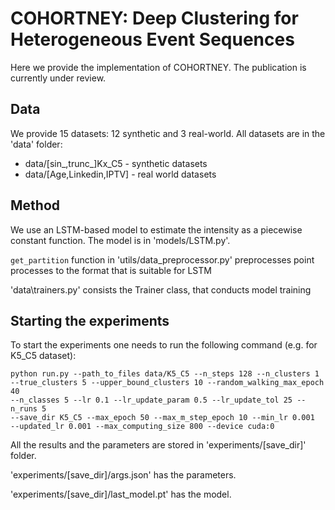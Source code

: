 # COHORTNEY: Deep Clustering for Heterogeneous Event Sequences
Here we provide the implementation of COHORTNEY.
The publication is currently under review.

## Data
We provide 15 datasets: 12 synthetic and 3 real-world. All datasets are
in the 'data' folder:
- data/[sin_,trunc_]Kx_C5 - synthetic datasets
- data/[Age,Linkedin,IPTV] - real world datasets

##  Method
We use an LSTM-based model to estimate the intensity as
a piecewise constant function. The model is in 'models/LSTM.py'.

```get_partition``` function in 'utils/data_preprocessor.py' preprocesses
point processes to the format that is suitable for LSTM

'data\trainers.py' consists the Trainer class, that conducts model training

## Starting the experiments
To start the experiments one needs to run the following command (e.g. for K5_C5
dataset):

```
python run.py --path_to_files data/K5_C5 --n_steps 128 --n_clusters 1
--true_clusters 5 --upper_bound_clusters 10 --random_walking_max_epoch 40
--n_classes 5 --lr 0.1 --lr_update_param 0.5 --lr_update_tol 25 --n_runs 5
--save_dir K5_C5 --max_epoch 50 --max_m_step_epoch 10 --min_lr 0.001
--updated_lr 0.001 --max_computing_size 800 --device cuda:0
```

All the results and the parameters are stored in 'experiments/[save_dir]' folder.

'experiments/[save_dir]/args.json' has the parameters.

'experiments/[save_dir]/last_model.pt' has the model.
